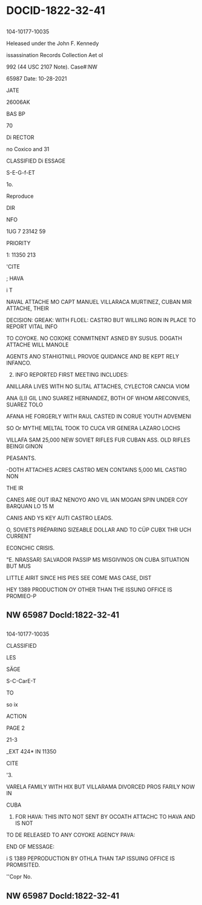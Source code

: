# DOCID-1822-32-41

##
104-10177-10035

Heleased under the John F. Kennedy

issassination Records Collection Aet ol

992 (44 USC 2107 Note). Case#:NW

65987 Date: 10-28-2021

JATE

26006AK

BAS BP

70

Di RECTOR

no Coxico and 31

CLASSIFIED Di ESSAGE

S-E-G-f-ET

1o.

Reproduce

DIR

NFO

1UG 7 23142 59

PRIORITY

1: 11350 213

'CITE

; HAVA

i T

NAVAL ATTACHE MO CAPT MANUEL VILLARACA MURTINEZ, CUBAN MIR ATTACHE, THEIR

DECISION: GREAK: WITH FLOEL: CASTRO BUT WILLING ROIN IN PLACE TO REPORT VITAL INFO

TO COYOKE. NO COXOKE CONMITNENT ASNED BY SUSUS. DOGATH ATTACHE WILL MANOLE

AGENTS ANO STAHIGTNILL PROVOE QUIDANCE AND BE KEPT RELY INFANCO.

2. INFO REPORTED FIRST MEETING INCLUDES:

ANILLARA LIVES WITH NO SLITAL ATTACHES, CYLECTOR CANCIA VIOM

ANA (LI) GIL LINO SUAREZ HERNANDEZ, BOTH OF WHOM ARECONVIES, SUAREZ TOLO

AFANA HE FORGERLY WITH RAUL CASTED IN CORUE YOUTH ADVEMENI

SO Or MYTHE MELTAL TOOK TO CUCA VIR GENERA LAZARO LOCHS

VILLAFA SAM 25,000 NEW SOVIET RIFLES FUR CUBAN ASS. OLD RIFLES BEINGI GINON

PEASANTS.

-DOTH ATTACHES ACRES CASTRO MEN CONTAINS 5,000 MIL CASTRO NON

THE IR

CANES ARE OUT IRAZ NENOYO ANO VIL IAN MOGAN SPIN UNDER COY BARQUAN LO 15 M

CANIS AND YS KEY AUTI CASTRO LEADS.

O, SOVIETS PRÉPARING SIZEABLE DOLLAR AND TO CÜP CUBX THR UCH CURRENT

ECONCHIC CRISIS.

"E. NRASSAR) SALVADOR PASSIP MS MISGIVINOS ON CUBA SITUATION BUT MUS

LITTLE AIRIT SINCE HIS PIES SEE COME MAS CASE, DIST

HEY 1389 PRODUCTION OY OTHER THAN THE ISSUNG OFFICE IS PROMIEO-P

NW 65987 Docld:1822-32-41
---

##
104-10177-10035

CLASSIFIED

LES

SÄGE

S-C-CarE-T

TO

so ix

ACTION

PAGE 2

21-3

_EXT 424* IN 11350

CITE

'З.

VARELA FAMILY WITH HIX BUT VILLARAMA DIVORCED PROS FARILY NOW IN

CUBA

1. FOR HAVA: THIS INTO NOT SENT BY OCOATH ATTACHC TO HAVA AND IS NOT

TO DE RELEASED TO ANY COYOKE AGENCY PAVA:

END OF MESSAGE:

i S 1389 PEPRODUCTION BY OTHLA THAN TAP ISSUING OFFICE IS PROMISITED.

''Copr No.

NW 65987 Docld:1822-32-41
---

